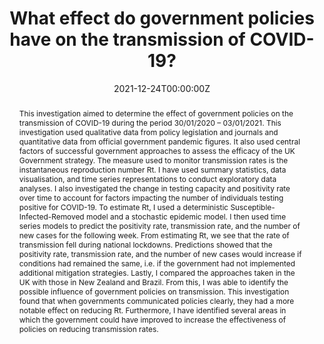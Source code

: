 ---
title: "What effect do government policies have on the transmission of COVID-19?"
authors:
  - Em Prestige
date: "2021-12-24T00:00:00Z"
doi: "https://doi.org/10.24382/ry09-an34"
publishDate: "2024-07-11T00:00:00Z"
publication_types: ["7"]
publication: "The Plymouth Student Scientist"
# publication_short: "Preprint"
abstract: |
  This investigation aimed to determine the effect of government policies on the transmission of COVID-19 during the period 30/01/2020 – 03/01/2021. This investigation used qualitative data from policy legislation and journals and quantitative data from official government pandemic figures. It also used central factors of successful government approaches to assess the efficacy of the UK Government strategy. The measure used to monitor transmission rates is the instantaneous reproduction number Rt. I have used summary statistics, data visualisation, and time series representations to conduct exploratory data analyses. I also investigated the change in testing capacity and positivity rate over time to account for factors impacting the number of individuals testing positive for COVID-19. To estimate Rt, I used a deterministic Susceptible-Infected-Removed model and a stochastic epidemic model. I then used time series models to predict the positivity rate, transmission rate, and the number of new cases for the following week. From estimating Rt, we see that the rate of transmission fell during national lockdowns. Predictions showed that the positivity rate, transmission rate, and the number of new cases would increase if conditions had remained the same, i.e. if the government had not implemented additional mitigation strategies. Lastly, I compared the approaches taken in the UK with those in New Zealand and Brazil. From this, I was able to identify the possible influence of government policies on transmission. This investigation found that when governments communicated policies clearly, they had a more notable effect on reducing Rt. Furthermore, I have identified several areas in which the government could have improved to increase the effectiveness of policies on reducing transmission rates.
summary: |
  This investigation examined the effect of government policies on COVID-19 transmission using qualitative and quantitative data, policy analysis, epidemiological modeling, and comparative international approaches during the period from January 2020 to January 2021.

# tags:
 #  - SARS-CoV-2
 #  - COVID-19 Vaccination
 #  - mRNA Vaccine
 #  - Adenovirus Vaccine
 #  - Immunology
# featured: true
links:
  - name: "Full Text"
    url: "https://doi.org/10.24382/ry09-an34"
# url_code: 'https://github.com/cmmid/covidbcell'

image:
  caption: 'Figure 14 from the publication'
  focal_point: Smart
#  preview_only: true
projects:
  - other
# slides: ""

---
